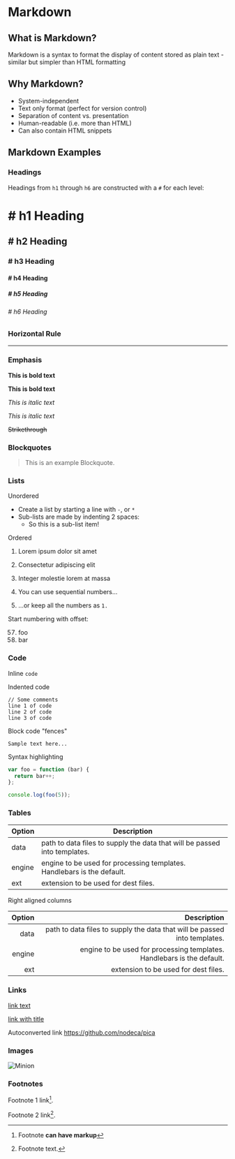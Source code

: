 # Markdown


## What is Markdown? 
Markdown is a syntax to format the display of content stored as plain text - similar but simpler than HTML formatting


## Why Markdown? 

* System-independent
* Text only format (perfect for version control)
* Separation of content vs. presentation
* Human-readable (i.e. more than HTML)
* Can also contain HTML snippets

## Markdown Examples


### Headings

Headings from `h1` through `h6` are constructed with a `#` for each level:

<h1> # h1 Heading </h1>
<h2> # h2 Heading </h2>
<h3> # h3 Heading </h3>
<h4> # h4 Heading </h4>
<h5> # h5 Heading </h5>
<h6> # h6 Heading </h6> 


### Horizontal Rule

---


### Emphasis

**This is bold text**

__This is bold text__

*This is italic text*

_This is italic text_

~~Strikethrough~~


### Blockquotes


> This is an example Blockquote.


### Lists

Unordered

- Create a list by starting a line with `-`, or `*`
- Sub-lists are made by indenting 2 spaces:
  - So this is a sub-list item!

Ordered

1. Lorem ipsum dolor sit amet
2. Consectetur adipiscing elit
3. Integer molestie lorem at massa


1. You can use sequential numbers...
1. ...or keep all the numbers as `1.`

Start numbering with offset:

57. foo
1. bar


### Code

Inline `code`

Indented code

    // Some comments
    line 1 of code
    line 2 of code
    line 3 of code


Block code "fences"

```
Sample text here...
```

Syntax highlighting

``` js
var foo = function (bar) {
  return bar++;
};

console.log(foo(5));
```

### Tables

| Option | Description |
| ------ | ----------- |
| data   | path to data files to supply the data that will be passed into templates. |
| engine | engine to be used for processing templates. Handlebars is the default. |
| ext    | extension to be used for dest files. |

Right aligned columns

| Option | Description |
| ------:| -----------:|
| data   | path to data files to supply the data that will be passed into templates. |
| engine | engine to be used for processing templates. Handlebars is the default. |
| ext    | extension to be used for dest files. |


### Links

[link text](http://dev.nodeca.com)

[link with title](http://nodeca.github.io/pica/demo/ "title text!")

Autoconverted link https://github.com/nodeca/pica


### Images

![Minion](https://octodex.github.com/images/minion.png)


### Footnotes

Footnote 1 link[^first].

Footnote 2 link[^second].


[^first]: Footnote **can have markup**

[^second]: Footnote text.
